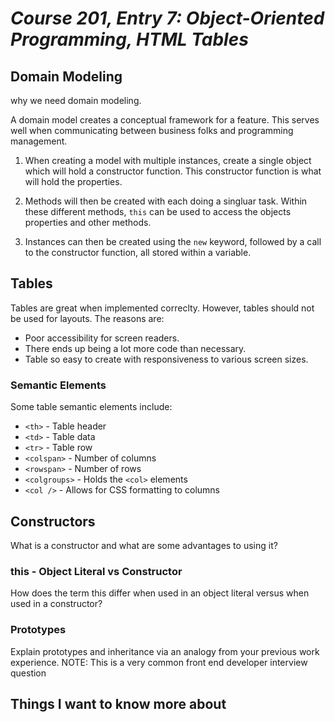 # *Course 201, Entry 7: Object-Oriented Programming, HTML Tables*

## Domain Modeling

why we need domain modeling.

A domain model creates a conceptual framework for a feature. This serves well when communicating between business folks and programming management.

1. When creating a model with multiple instances, create a single object which will hold a constructor function. This constructor function is what will hold the  properties.

2. Methods will then be created with each doing a singluar task. Within these different methods, `this` can be used to access the objects properties and other methods.

3. Instances can then be created using the `new` keyword, followed by a call to the constructor function, all stored within a variable.

## Tables

Tables are great when implemented correclty. However, tables should not be used for layouts. The reasons are:

+ Poor accessibility for screen readers.
+ There ends up being a lot more code than necessary.
+ Table so easy to create with responsiveness to various screen sizes.

### Semantic Elements

Some table semantic elements include: 

+ `<th>` - Table header
+ `<td>` - Table data
+ `<tr>` - Table row
+ `<colspan>` - Number of columns
+ `<rowspan>` - Number of rows
+ `<colgroups>` - Holds the `<col>` elements
+ `<col />` - Allows for CSS formatting to columns


## Constructors

What is a constructor and what are some advantages to using it?

### this - Object Literal vs Constructor

How does the term this differ when used in an object literal versus when used in a constructor?

### Prototypes

Explain prototypes and inheritance via an analogy from your previous work experience.
NOTE: This is a very common front end developer interview question


## Things I want to know more about
